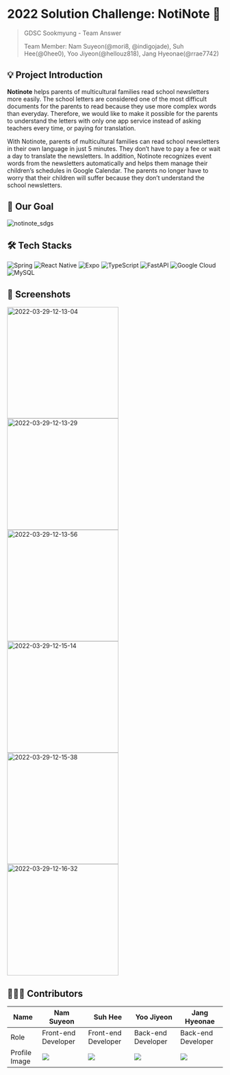 # 2022 Solution Challenge: NotiNote 📘

> GDSC Sookmyung - Team Answer
>
> Team Member: Nam Suyeon(@mori8, @indigojade), Suh Hee(@0hee0), Yoo Jiyeon(@hellouz818), Jang Hyeonae(@rrae7742)



## 💡 Project Introduction

**Notinote** helps parents of multicultural families read school newsletters more easily. The school letters are considered one of the most difficult documents for the parents to read because they use more complex words than everyday. Therefore, we would like to make it possible for the parents to understand the letters with only one app service instead of asking teachers every time, or paying for translation.

With Notinote, parents of multicultural families can read school newsletters in their own language in just 5 minutes. They don’t have to pay a fee or wait a day to translate the newsletters. In addition, Notinote recognizes event words from the newsletters automatically and helps them manage their children’s schedules in Google Calendar. The parents no longer have to worry that their children will suffer because they don’t understand the school newsletters. 



## 🎯 Our Goal

![notinote_sdgs](https://i.ibb.co/mzB123G/Slide-16-9-4.png)



## 🛠 Tech Stacks

![Spring](https://img.shields.io/badge/spring-%236DB33F.svg?style=for-the-badge&logo=spring&logoColor=white)
![React Native](https://img.shields.io/badge/react_native-%2320232a.svg?style=for-the-badge&logo=react&logoColor=%2361DAFB)
![Expo](https://img.shields.io/badge/expo-1C1E24?style=for-the-badge&logo=expo&logoColor=#D04A37)
![TypeScript](https://img.shields.io/badge/typescript-%23007ACC.svg?style=for-the-badge&logo=typescript&logoColor=white)
![FastAPI](https://img.shields.io/badge/FastAPI-005571?style=for-the-badge&logo=fastapi)
![Google Cloud](https://img.shields.io/badge/GoogleCloud-%234285F4.svg?style=for-the-badge&logo=google-cloud&logoColor=white)
![MySQL](https://img.shields.io/badge/mysql-%23000f.svg?style=for-the-badge&logo=mysql&logoColor=white)



## 📸 Screenshots

<a href="https://ibb.co/VgCJ3qB"><img src="https://i.ibb.co/rxpFvwy/2022-03-29-12-13-04.png" alt="2022-03-29-12-13-04" border="0" width="260px"></a>
<a href="https://ibb.co/023B6wd"><img src="https://i.ibb.co/jfFVQp1/2022-03-29-12-13-29.png" alt="2022-03-29-12-13-29" border="0" width="260px"></a>
<a href="https://ibb.co/mzYTMCz"><img src="https://i.ibb.co/pXsw9vX/2022-03-29-12-13-56.png" alt="2022-03-29-12-13-56" border="0" width="260px"></a>
<a href="https://ibb.co/rMd2QNv"><img src="https://i.ibb.co/xGFq2d3/2022-03-29-12-15-14.png" alt="2022-03-29-12-15-14" border="0" width="260px"></a>
<a href="https://ibb.co/dDRLhmf"><img src="https://i.ibb.co/VTsQKwL/2022-03-29-12-15-38.png" alt="2022-03-29-12-15-38" border="0" width="260px"></a>
<a href="https://ibb.co/znD22Cj"><img src="https://i.ibb.co/tmF22nk/2022-03-29-12-16-32.png" alt="2022-03-29-12-16-32" border="0" width="260px"></a>



## 👩🏻‍💻 Contributors

| Name          | Nam Suyeon                        | Suh Hee                           | Yoo Jiyeon                                                | Jang Hyeonae                                              |
| ------------- | --------------------------------- | --------------------------------- | --------------------------------------------------------- | --------------------------------------------------------- |
| Role          | Front-end Developer               | Front-end Developer               | Back-end Developer                                        | Back-end Developer                                        |
| Profile Image | ![](https://github.com/mori8.png) | ![](https://github.com/0hee0.png) | ![](https://avatars.githubusercontent.com/u/49220095?v=4) | ![](https://avatars.githubusercontent.com/u/63450463?v=4) |

